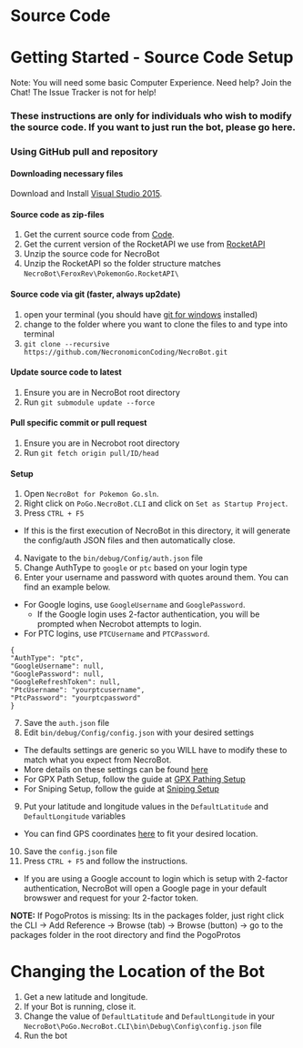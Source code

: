 # Source Code

# Getting Started - Source Code Setup
Note: You will need some basic Computer Experience. Need help? Join the Chat! The Issue Tracker is not for help!

### These instructions are only for individuals who wish to modify the source code. If you want to just run the bot, please go here.

### Using GitHub pull and repository

#### Downloading necessary files

Download and Install [Visual Studio 2015](https://go.microsoft.com/fwlink/?LinkId=691978&clcid=0x409).

#### Source code as zip-files

1.  Get the current source code from [Code](https://github.com/NecronomiconCoding/NecroBot/archive/master.zip).
2.  Get the current version of the RocketAPI we use from [RocketAPI](https://github.com/NecronomiconCoding/NecroBot-Rocket-API/archive/master.zip)
3.  Unzip the source code for NecroBot
4.  Unzip the RocketAPI so the folder structure matches `NecroBot\FeroxRev\PokemonGo.RocketAPI\`

#### Source code via git (faster, always up2date)

1.  open your terminal (you should have [git for windows](https://git-for-windows.github.io/) installed)
2.  change to the folder where you want to clone the files to and type into terminal
3.  `git clone --recursive https://github.com/NecronomiconCoding/NecroBot.git`

#### Update source code to latest

1.  Ensure you are in NecroBot root directory
2.  Run `git submodule update --force`

#### Pull specific commit or pull request

1.  Ensure you are in Necrobot root directory
2.  Run `git fetch origin pull/ID/head`

#### Setup

1.  Open `NecroBot for Pokemon Go.sln`.
2.  Right click on `PoGo.NecroBot.CLI` and click on `Set as Startup Project`.
3.  Press `CTRL + F5`
  * If this is the first execution of NecroBot in this directory, it will generate the config/auth JSON files and then automatically close.
4.  Navigate to the `bin/debug/Config/auth.json` file
5.  Change AuthType to `google` or `ptc` based on your login type
6.  Enter your username and password with quotes around them. You can find an example below.
  * For Google logins, use `GoogleUsername` and `GooglePassword`.
     * If the Google login uses 2-factor authentication, you will be prompted when Necrobot attempts to login.
  * For PTC logins, use `PTCUsername` and `PTCPassword`.
```
{
"AuthType": "ptc",
"GoogleUsername": null,
"GooglePassword": null,
"GoogleRefreshToken": null,
"PtcUsername": "yourptcusername",
"PtcPassword": "yourptcpassword"
}
```
7. Save the `auth.json` file
8.  Edit `bin/debug/Config/config.json` with your desired settings
  * The defaults settings are generic so you WILL have to modify these to match what you expect from NecroBot.
  * More details on these settings can be found [here](https://github.com/DNA64/NecroBotWiki/blob/master/Config.md)
  * For GPX Path Setup, follow the guide at [GPX Pathing Setup](https://github.com/DNA64/NecroBotWiki/blob/master/GPX-Pathing-Setup.md)
  * For Sniping Setup, follow the guide at [Sniping Setup](https://github.com/DNA64/NecroBotWiki/blob/master/Sniping-Setup.md)
9.  Put your latitude and longitude values in the `DefaultLatitude` and `DefaultLongitude` variables
  * You can find GPS coordinates [here](http://mondeca.com/index.php/en/any-place-en) to fit your desired location.
10. Save the `config.json` file
11. Press `CTRL + F5` and follow the instructions.
  * If you are using a Google account to login which is setup with 2-factor authentication, NecroBot will open a Google page in your default browswer and request for your 2-factor token.

**NOTE:** If PogoProtos is missing: Its in the packages folder, just right click the CLI -> Add Reference -> Browse (tab) -> Browse (button) -> go to the packages folder in the root directory and find the PogoProtos

# Changing the Location of the Bot

1.  Get a new latitude and longitude.
2.  If your Bot is running, close it.
3.  Change the value of `DefaultLatitude` and `DefaultLongitude` in your `NecroBot\PoGo.NecroBot.CLI\bin\Debug\Config\config.json` file
4.  Run the bot
